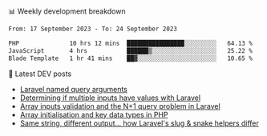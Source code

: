 📊 Weekly development breakdown
<!--START_SECTION:waka-->

```txt
From: 17 September 2023 - To: 24 September 2023

PHP              10 hrs 12 mins  ████████████████░░░░░░░░░   64.13 %
JavaScript       4 hrs           ██████▒░░░░░░░░░░░░░░░░░░   25.22 %
Blade Template   1 hr 41 mins    ██▓░░░░░░░░░░░░░░░░░░░░░░   10.65 %
```

<!--END_SECTION:waka-->

📕 Latest DEV posts
<!-- BLOG-POST-LIST:START -->
- [Laravel named query arguments](https://dev.to/michaelvickersuk/laravel-named-query-arguments-28kd)
- [Determining if multiple inputs have values with Laravel](https://dev.to/michaelvickersuk/determining-if-multiple-inputs-have-values-with-laravel-km6)
- [Array inputs validation and the N+1 query problem in Laravel](https://dev.to/michaelvickersuk/array-inputs-validation-and-the-n1-query-problem-in-laravel-2agb)
- [Array initialisation and key data types in PHP](https://dev.to/michaelvickersuk/array-initialisation-and-key-data-types-in-php-1e5b)
- [Same string, different output... how Laravel&#39;s slug &amp; snake helpers differ](https://dev.to/michaelvickersuk/same-string-different-output-how-laravels-slug-snake-helpers-differ-1ccj)
<!-- BLOG-POST-LIST:END -->
